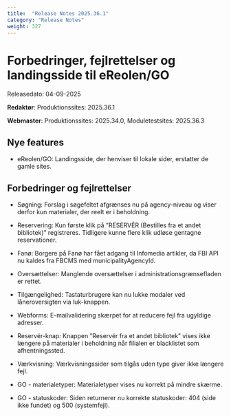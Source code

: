 ```yaml
---
title:  "Release Notes 2025.36.1"
category: "Release Notes"
weight: 327
---  
```


# Forbedringer, fejlrettelser og landingsside til eReolen/GO

Releasedato: 04-09-2025

**Redaktør**: Produktionssites: 2025.36.1

**Webmaster**: Produktionssites: 2025.34.0, Moduletestsites: 2025.36.3 

## Nye features
- eReolen/GO: Landingsside, der henviser til lokale sider, erstatter de gamle sites.  


## Forbedringer og fejlrettelser

-	Søgning: Forslag i søgefeltet afgrænses nu på agency-niveau og viser derfor kun materialer, der reelt er i beholdning.

-	Reservering: Kun første klik på ”RESERVÉR (Bestilles fra et andet bibliotek)” registreres. Tidligere kunne flere klik udløse gentagne reservationer.

-	Fanø: Borgere på Fanø har fået adgang til Infomedia artikler, da FBI API nu kaldes fra FBCMS med municipalityAgencyId.

-	Oversættelser: Manglende oversættelser i administrationsgrænsefladen er rettet.

-	Tilgængelighed: Tastaturbrugere kan nu lukke modaler ved låneroversigten via luk-knappen.

-	Webforms: E-mailvalidering skærpet for at reducere fejl fra ugyldige adresser.

-	Reservér-knap: Knappen ”Reservér fra et andet bibliotek” vises ikke længere på materialer i beholdning når filialen er blacklistet som afhentningssted.

-	Værkvisning: Værkvisningssider som tilgås uden type giver ikke længere fejl.

-	GO - materialetyper: Materialetyper vises nu korrekt på mindre skærme.

-	GO - statuskoder: Siden returnerer nu korrekte statuskoder: 404 (side ikke fundet) og 500 (systemfejl).
